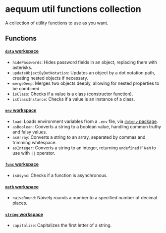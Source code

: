 aequum util functions collection
================================

A collection of utility functions to use as you want.

Functions
---------

#### [`data` workspace](https://github.com/fbuccioni/aequum/blob/main/packages/utils/data.util.ts)

- `hidePasswords`: Hides password fields in an object, replacing them with asterisks.
- `updateObjectByDotNotation`: Updates an object by a dot notation path, creating nested objects if necessary.
- `mergeDeep`: Merges two objects deeply, allowing for nested properties to be combined.
- `isClass`: Checks if a value is a class (constructor function).
- `isClassInstance`: Checks if a value is an instance of a class.


#### [`env` workspace](https://github.com/fbuccioni/aequum/blob/main/packages/utils/env.util.ts)

- `load`: Loads environment variables from a `.env` file, via [`dotenv` package](https://www.npmjs.com/package/dotenv).
- `asBoolean`: Converts a string to a boolean value, handling common truthy and falsy values.
- `asArray`: Converts a string to an array, separated by commas and trimming whitespace.
- `asInteger`: Converts a string to an integer, returning `undefined` if `NaN` to use with `||` operator.


#### [`func` workspace](https://github.com/fbuccioni/aequum/blob/main/packages/utils/func.util.ts)

- `isAsync`: Checks if a function is asynchronous.


#### [`math` workspace](https://github.com/fbuccioni/aequum/blob/main/packages/utils/math.util.ts)

- `naiveRound`: Naively rounds a number to a specified number of decimal places.


#### [`string` workspace](https://github.com/fbuccioni/aequum/blob/main/packages/utils/string.util.ts)

- `capitalize`: Capitalizes the first letter of a string.
